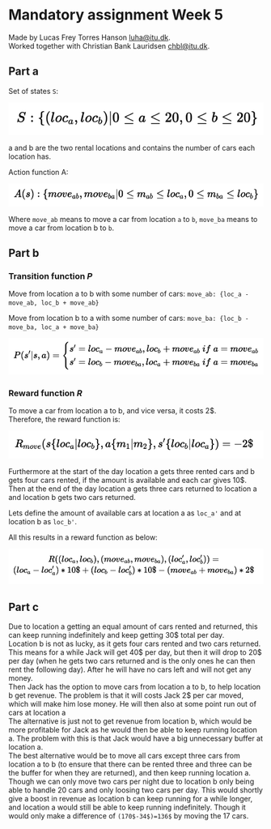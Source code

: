 # Mandatory assignment Week 5

Made by Lucas Frey Torres Hanson [luha@itu.dk](mailto:luha@itu.dk).\
Worked together with Christian Bank Lauridsen [chbl@itu.dk](mailto:chbl@itu.dk).

## Part a

Set of states `S`:

![alt text](./luha_math/states.png)

<!-- $$
S: \{(loc_a,loc_b) | 0 ≤ a ≤ 20, 0 ≤ b ≤ 20\}
$$ -->

a and b are the two rental locations and contains the number of cars each location has.

Action function A:

![alt text](./luha_math/action_function.png)

<!-- $$
A(s): \{move_{ab}, move_{ba} | 0 ≤ m_{ab} ≤ loc_a, 0 ≤ m_{ba} ≤ loc_b\}
$$ -->

Where `move_ab` means to move a car from location `a` to `b`, `move_ba` means to move a car from location b to `b`.

## Part b

<!-- had a diagram which is the rent-luha.md -->

### Transition function $P$

Move from location a to b with some number of cars: `move_ab: {loc_a - move_ab, loc_b + move_ab}`

Move from location b to a with some number of cars: `move_ba: {loc_b - move_ba, loc_a + move_ba}`

![alt text](./luha_math/transition_function.png)

<!-- $$
P(s'|s,a) = \begin{cases} 
  s' = loc_a-move_{ab}, loc_b+move_{ab} \space if\space a = move_{ab}\\
  s' = loc_b-move_{ba}, loc_a+move_{ba} \space if\space a = move_{ba}
\end{cases}
$$ -->

### Reward function $R$

To move a car from location a to b, and vice versa, it costs 2$.\
Therefore, the reward function is:

![alt text](./luha_math/temp_reward_function.png)

<!-- $$
R_{move}(s\{loc_a|loc_b\},a\{m_1|m_2\},s'\{loc_b|loc_a\}) = -2\$
$$ -->

Furthermore at the start of the day location a gets three rented cars and b gets four cars rented, if the amount is available and each car gives 10$.\
Then at the end of the day location a gets three cars returned to location a and location b gets two cars returned.

Lets define the amount of available cars at location a as `loc_a'` and at location b as `loc_b'`.

All this results in a reward function as below:

![alt text](./luha_math/reward_function.png)

<!-- $$
R((loc_a, loc_b), (move_{ab},move_{ba}), (loc_a',loc_b')) = \\
(loc_a-loc_a')*10\$ + (loc_b-loc_b')*10\$ - (move_{ab}+move_{ba})*2\$
$$ -->

## Part c

Due to location a getting an equal amount of cars rented and returned, this can keep running indefinitely and keep getting 30$ total per day.\
Location b is not as lucky, as it gets four cars rented and two cars returned.
This means for a while Jack will get 40$ per day, but then it will drop to 20$ per day (when he gets two cars returned and is the only ones he can then rent the following day).
After he will have no cars left and will not get any money.\
Then Jack has the option to move cars from location a to b, to help location b get revenue.
The problem is that it will costs Jack 2$ per car moved, which will make him lose money.
He will then also at some point run out of cars at location a\
The alternative is just not to get revenue from location b, which would be more profitable for Jack as he would then be able to keep running location a.
The problem with this is that Jack would have a big unnecessary buffer at location a.\
The best alternative would be to move all cars except three cars from location a to b (to ensure that there can be rented three and three can be the buffer for when they are returned), and then keep running location a.
Though we can only move two cars per night due to location b only being able to handle 20 cars and only loosing two cars per day.
This would shortly give a boost in revenue as location b can keep running for a while longer, and location a would still be able to keep running indefinitely.
Though it would only make a difference of `(170$-34$)=136$` by moving the 17 cars.
